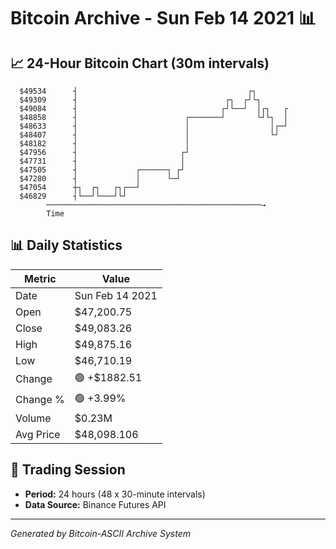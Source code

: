 # Bitcoin Archive - Sun Feb 14 2021 📊

## 📈 24-Hour Bitcoin Chart (30m intervals)

```
  $49534      ┤                                      ┌┐        
  $49309      ┤                                 ┌┐  ┌┘└┐       
  $49084      ┤                                ┌┘└──┘  │┌┐   ┌ 
  $48858      ┤                        ┌───────┘       └┘└┐  │ 
  $48633      ┤                        │                  │┌─┘ 
  $48407      ┤                        │                  └┘   
  $48182      ┤                        │                       
  $47956      ┤                       ┌┘                       
  $47731      ┤                       │                        
  $47505      ┤             ┌──────┐ ┌┘                        
  $47280      ┤             │      └─┘                         
  $47054      ┼┐  ┌┐   ┌┐┌──┘                                  
  $46829      ┤└──┘└───┘└┘                                     
        ────────────────────────────────────────────────→
        Time
```

## 📊 Daily Statistics

| Metric | Value |
|--------|-------|
| Date | Sun Feb 14 2021 |
| Open | $47,200.75 |
| Close | $49,083.26 |
| High | $49,875.16 |
| Low | $46,710.19 |
| Change | 🟢 +$1882.51 |
| Change % | 🟢 +3.99% |
| Volume | $0.23M |
| Avg Price | $48,098.106 |

## 📅 Trading Session

- **Period:** 24 hours (48 x 30-minute intervals)
- **Data Source:** Binance Futures API

---
*Generated by Bitcoin-ASCII Archive System*
